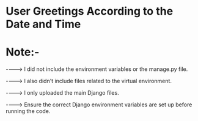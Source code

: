 # User Greetings According to the Date and Time

# Note:-
 ----> I did not include the environment variables or the manage.py file.

----> I also didn't include files related to the virtual environment.

----> I only uploaded the main Django files.

----> Ensure the correct Django environment variables are set up before running the code.

